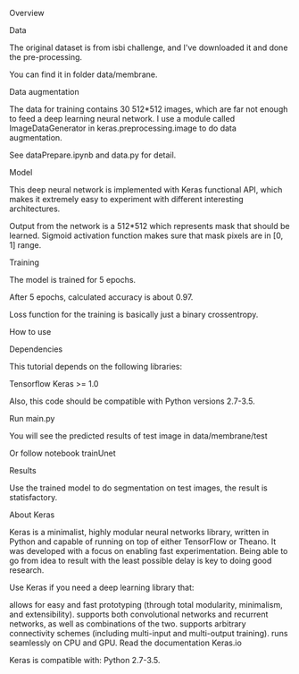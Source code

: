 Overview


Data

The original dataset is from isbi challenge, and I've downloaded it and done the pre-processing.

You can find it in folder data/membrane.


Data augmentation

The data for training contains 30 512*512 images, which are far not enough to feed a deep learning neural network. I use a module called ImageDataGenerator in keras.preprocessing.image to do data augmentation.

See dataPrepare.ipynb and data.py for detail.


Model



This deep neural network is implemented with Keras functional API, which makes it extremely easy to experiment with different interesting architectures.

Output from the network is a 512*512 which represents mask that should be learned. Sigmoid activation function
makes sure that mask pixels are in [0, 1] range.


Training

The model is trained for 5 epochs.

After 5 epochs, calculated accuracy is about 0.97.

Loss function for the training is basically just a binary crossentropy.




How to use


Dependencies

This tutorial depends on the following libraries:


Tensorflow
Keras >= 1.0


Also, this code should be compatible with Python versions 2.7-3.5.


Run main.py

You will see the predicted results of test image in data/membrane/test


Or follow notebook trainUnet


Results

Use the trained model to do segmentation on test images, the result is statisfactory.






About Keras

Keras is a minimalist, highly modular neural networks library, written in Python and capable of running on top of either TensorFlow or Theano. It was developed with a focus on enabling fast experimentation. Being able to go from idea to result with the least possible delay is key to doing good research.

Use Keras if you need a deep learning library that:

allows for easy and fast prototyping (through total modularity, minimalism, and extensibility).
supports both convolutional networks and recurrent networks, as well as combinations of the two.
supports arbitrary connectivity schemes (including multi-input and multi-output training).
runs seamlessly on CPU and GPU.
Read the documentation Keras.io

Keras is compatible with: Python 2.7-3.5.